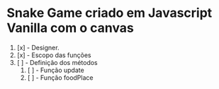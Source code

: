# Snake Game criado em Javascript Vanilla com o canvas 

1. [x] - Designer.
1. [x] - Escopo das funções
1. [ ] - Definição dos métodos
    1.   [ ] - Função update
    1.   [ ] - Função foodPlace